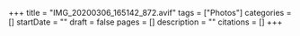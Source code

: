 +++
title = "IMG_20200306_165142_872.avif"
tags = ["Photos"]
categories = []
startDate = ""
draft = false
pages = []
description = ""
citations = []
+++
